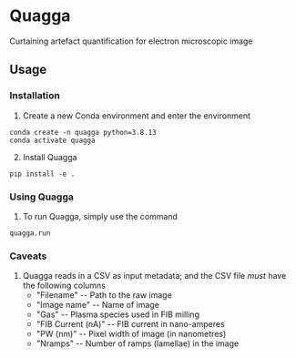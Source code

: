 # Quagga
Curtaining artefact quantification for electron microscopic image 

## Usage
### Installation
1. Create a new Conda environment and enter the environment   
  ```
  conda create -n quagga python=3.8.13
  conda activate quagga
  ```
  
2. Install Quagga
  ```
  pip install -e .
  ```
  
### Using Quagga
1. To run Quagga, simply use the command
  ```
  quagga.run
  ```
  
### Caveats
1. Quagga reads in a CSV as input metadata; and the CSV file _must_ have the following columns
    - "Filename" -- Path to the raw image
    - "Image name" -- Name of image
    - "Gas" -- Plasma species used in FIB milling 
    - "FIB Current (nA)" -- FIB current in nano-amperes
    - "PW (nm)" -- Pixel width of image (in nanometres)
    - "Nramps" -- Number of ramps (lamellae) in the image
